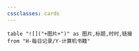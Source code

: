 ```yaml
---
cssclasses: cards
---
```


```dataview
table "![]("+图片+")" as 图片,标题,时时,链接
from "H-每日记录/Y-计算机书籍"
```

   
